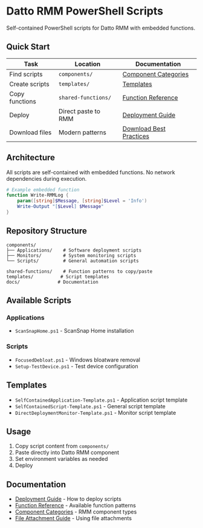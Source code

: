 # Datto RMM PowerShell Scripts

Self-contained PowerShell scripts for Datto RMM with embedded functions.

## Quick Start

| Task | Location | Documentation |
|------|----------|---------------|
| Find scripts | `components/` | [Component Categories](docs/Datto-RMM-Component-Categories.md) |
| Create scripts | `templates/` | [Templates](#templates) |
| Copy functions | `shared-functions/` | [Function Reference](docs/Function-Reference.md) |
| Deploy | Direct paste to RMM | [Deployment Guide](docs/Deployment-Guide.md) |
| Download files | Modern patterns | [Download Best Practices](docs/Datto-RMM-Download-Best-Practices.md) |

## Architecture

All scripts are self-contained with embedded functions. No network dependencies during execution.

```powershell
# Example embedded function
function Write-RMMLog {
    param([string]$Message, [string]$Level = 'Info')
    Write-Output "[$Level] $Message"
}
```

## Repository Structure

```
components/
├── Applications/    # Software deployment scripts
├── Monitors/        # System monitoring scripts
└── Scripts/         # General automation scripts

shared-functions/    # Function patterns to copy/paste
templates/          # Script templates
docs/              # Documentation
```

## Available Scripts

### Applications
- `ScanSnapHome.ps1` - ScanSnap Home installation

### Scripts
- `FocusedDebloat.ps1` - Windows bloatware removal
- `Setup-TestDevice.ps1` - Test device configuration

## Templates

- `SelfContainedApplication-Template.ps1` - Application script template
- `SelfContainedScript-Template.ps1` - General script template
- `DirectDeploymentMonitor-Template.ps1` - Monitor script template

## Usage

1. Copy script content from `components/`
2. Paste directly into Datto RMM component
3. Set environment variables as needed
4. Deploy





## Documentation

- [Deployment Guide](docs/Deployment-Guide.md) - How to deploy scripts
- [Function Reference](docs/Function-Reference.md) - Available function patterns
- [Component Categories](docs/Datto-RMM-Component-Categories.md) - RMM component types
- [File Attachment Guide](docs/Datto-RMM-File-Attachment-Guide.md) - Using file attachments


